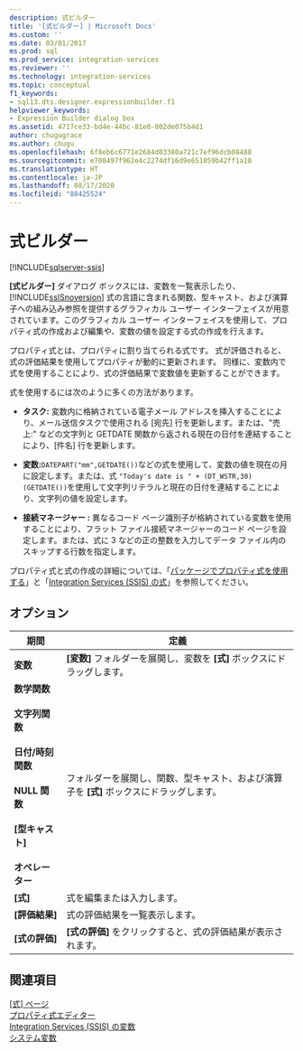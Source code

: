 ```yaml
---
description: 式ビルダー
title: '[式ビルダー] | Microsoft Docs'
ms.custom: ''
ms.date: 03/01/2017
ms.prod: sql
ms.prod_service: integration-services
ms.reviewer: ''
ms.technology: integration-services
ms.topic: conceptual
f1_keywords:
- sql13.dts.designer.expressionbuilder.f1
helpviewer_keywords:
- Expression Builder dialog box
ms.assetid: 4717ce33-bd4e-44bc-81e0-002de075b4d1
author: chugugrace
ms.author: chugu
ms.openlocfilehash: 6f8eb6c6771e2684d03380a721c7ef96dcb08488
ms.sourcegitcommit: e700497f962e4c2274df16d9e651059b42ff1a10
ms.translationtype: HT
ms.contentlocale: ja-JP
ms.lasthandoff: 08/17/2020
ms.locfileid: "88425524"
---
```

# <a name="expression-builder"></a>式ビルダー

[!INCLUDE[sqlserver-ssis](../../includes/applies-to-version/sqlserver-ssis.md)]


  **[式ビルダー]** ダイアログ ボックスには、変数を一覧表示したり、 [!INCLUDE[ssISnoversion](../../includes/ssisnoversion-md.md)] 式の言語に含まれる関数、型キャスト、および演算子への組み込み参照を提供するグラフィカル ユーザー インターフェイスが用意されています。このグラフィカル ユーザー インターフェイスを使用して、プロパティ式の作成および編集や、変数の値を設定する式の作成を行えます。  
  
 プロパティ式とは、プロパティに割り当てられる式です。 式が評価されると、式の評価結果を使用してプロパティが動的に更新されます。 同様に、変数内で式を使用することにより、式の評価結果で変数値を更新することができます。  
  
 式を使用するには次のように多くの方法があります。  
  
-   **タスク:** 変数内に格納されている電子メール アドレスを挿入することにより、メール送信タスクで使用される [宛先] 行を更新します。または、"売上:" などの文字列と GETDATE 関数から返される現在の日付を連結することにより、[件名] 行を更新します。  
  
-   **変数:**`DATEPART("mm",GETDATE())`などの式を使用して、変数の値を現在の月に設定します。または、式 `"Today's date is " + (DT_WSTR,30)(GETDATE())`を使用して文字列リテラルと現在の日付を連結することにより、文字列の値を設定します。  
  
-   **接続マネージャー :** 異なるコード ページ識別子が格納されている変数を使用することにより、フラット ファイル接続マネージャーのコード ページを設定します。または、式に 3 などの正の整数を入力してデータ ファイル内のスキップする行数を指定します。  
  
 プロパティ式と式の作成の詳細については、「[パッケージでプロパティ式を使用する](../../integration-services/expressions/use-property-expressions-in-packages.md)」と「[Integration Services (SSIS) の式](../../integration-services/expressions/integration-services-ssis-expressions.md)」を参照してください。  
  
## <a name="options"></a>オプション  
  
|期間|定義|  
|----------|----------------|  
|**変数**|**[変数]** フォルダーを展開し、変数を **[式]** ボックスにドラッグします。|  
|**数学関数**<br /><br /> **文字列関数**<br /><br /> **日付/時刻関数**<br /><br /> **NULL 関数**<br /><br /> **[型キャスト]**<br /><br /> **オペレーター**|フォルダーを展開し、関数、型キャスト、および演算子を **[式]** ボックスにドラッグします。|  
|**[式]**|式を編集または入力します。|  
|**[評価結果]**|式の評価結果を一覧表示します。|  
|**[式の評価]**|**[式の評価]** をクリックすると、式の評価結果が表示されます。|  
  
## <a name="see-also"></a>関連項目  
 [[式] ページ](../../integration-services/expressions/expressions-page.md)   
 [プロパティ式エディター](../../integration-services/expressions/property-expressions-editor.md)   
 [Integration Services &#40;SSIS&#41; の変数](../../integration-services/integration-services-ssis-variables.md)   
 [システム変数](../../integration-services/system-variables.md)  
  
  
